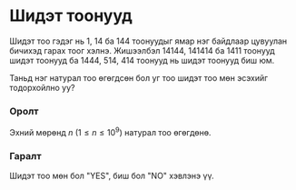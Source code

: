 Шидэт тоонууд
=============
Шидэт тоо гэдэг нь  $1$, $14$ ба $144$ тоонуудыг ямар нэг байдлаар цувуулан
бичихэд гарах тоог хэлнэ. Жишээлбэл $14144$, $141414$ ба $1411$ тоонууд шидэт
тоонууд ба $1444$, $514$, $414$ тоонууд нь шидэт тоонууд биш юм.

Таньд нэг натурал тоо өгөгдсөн бол уг тоо шидэт тоо мөн эсэхийг тодорхойлно уу?


### Оролт
Эхний мөрөнд $n$ ($1 ≤ n ≤ 10^9$) натурал тоо өгөгдөнө.


### Гаралт
Шидэт тоо мөн бол "YES", биш бол "NO" хэвлэнэ үү.
